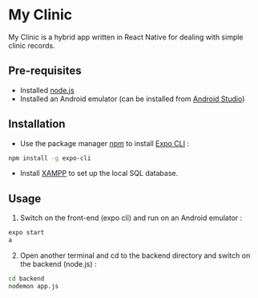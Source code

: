 # My Clinic

My Clinic is a hybrid app written in React Native for dealing with simple clinic records.

## Pre-requisites

- Installed [node.js](https://nodejs.org/en/)
- Installed an Android emulator (can be installed from [Android Studio](https://developer.android.com/studio))

## Installation

- Use the package manager [npm](https://www.npmjs.com/) to install [Expo CLI](https://docs.expo.io/workflow/expo-cli/) :

```bash
npm install -g expo-cli
```
- Install [XAMPP](https://www.apachefriends.org/index.html) to set up the local SQL database.

## Usage
1. Switch on the front-end (expo cli) and run on an Android emulator :

```bash
expo start
a
```
2. Open another terminal and cd to the backend directory and switch on the backend (node.js) :

```bash
cd backend
nodemon app.js
```
